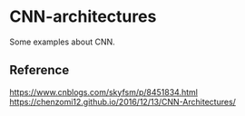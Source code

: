 # CNN-architectures
Some examples about CNN.

## Reference
https://www.cnblogs.com/skyfsm/p/8451834.html
https://chenzomi12.github.io/2016/12/13/CNN-Architectures/
